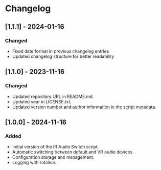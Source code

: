 # Changelog

## [1.1.1] - 2024-01-16
### Changed
- Fixed date format in previous changelog entries
- Updated changelog structure for better readability

## [1.1.0] - 2023-11-16
### Changed
- Updated repository URL in README.md.
- Updated year in LICENSE.txt.
- Updated version number and author information in the script metadata.

## [1.0.0] - 2024-11-16
### Added
- Initial version of the IR Audio Switch script.
- Automatic switching between default and VR audio devices.
- Configuration storage and management.
- Logging with rotation.
